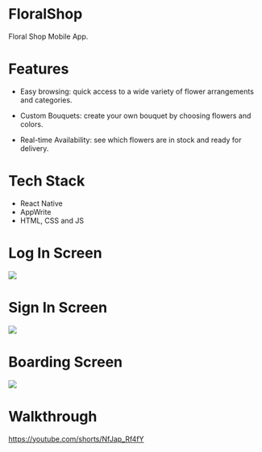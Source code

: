 # FloralShop
Floral Shop Mobile App.

# Features
* Easy browsing: quick access to a wide variety of flower arrangements and categories.

* Custom Bouquets: create your own bouquet by choosing flowers and colors.

* Real-time Availability: see which flowers are in stock and ready for delivery.






# Tech Stack
* React Native
* AppWrite
* HTML, CSS and JS

  

# Log In Screen
<img src="assets/images/screenshot/login.jpg">  

# Sign In Screen
<img src="assets/images/screenshot/register.jpg">  

# Boarding Screen
<img src="assets/images/screenshot/boarding.jpg">  

# Walkthrough
<https://youtube.com/shorts/NfJap_Rf4fY>
